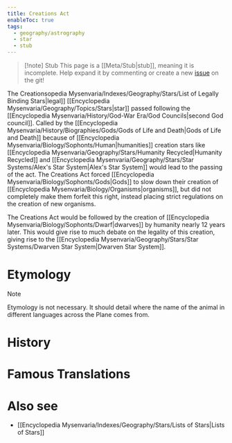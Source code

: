```yaml
---
title: Creations Act
enableToc: true
tags:
  - geography/astrography
  - star
  - stub
---
```


> [!note] Stub
> This page is a [[Meta/Stub|stub]], meaning it is incomplete. Help expand it by commenting or create a new [issue](https://github.com/RagtimeGal/quartz--encyclopedia-mysenvaria/issues/new/choose) on the git!


The Creations[](Meta/Stubs.md)opedia Mysenvaria/Indexes/Geography/Stars/List of Legally Binding Stars|legal]] [[Encyclopedia Mysenvaria/Geography/Topics/Stars|star]] passed following the [[Encyclopedia Mysenvaria/History/God-War Era/God Councils|second God council]]. Called by the [[Encyclopedia Mysenvaria/History/Biographies/Gods/Gods of Life and Death|Gods of Life and Death]] because of [[Encyclopedia Mysenvaria/Biology/Sophonts/Human|humanities]] creation stars like [[Encyclopedia Mysenvaria/Geography/Stars/Humanity Recycled|Humanity Recycled]] and [[Encyclopedia Mysenvaria/Geography/Stars/Star Systems/Alex's Star System|Alex's Star System]] would lead to the passing of the act. The Creations Act forced [[Encyclopedia Mysenvaria/Biology/Sophonts/Gods|Gods]] to slow down their creation of [[Encyclopedia Mysenvaria/Biology/Organisms|organisms]], but did not completely make them forfeit this right, instead placing strict regulations on the creation of new organisms.

The Creations Act would be followed by the creation of [[Encyclopedia Mysenvaria/Biology/Sophonts/Dwarf|dwarves]] by humanity nearly 12 years later. This would give rise to much debate on the legality of this creation, giving rise to the [[Encyclopedia Mysenvaria/Geography/Stars/Star Systems/Dwarven Star System|Dwarven Star System]].
# Etymology

> [!note]
> Etymology is not necessary. It should detail where the name of the animal in different languages across the Plane comes from.
# History

# Famous Translations

# Also see
- [[Encyclopedia Mysenvaria/Indexes/Geography/Stars/Lists of Stars|Lists of Stars]]
